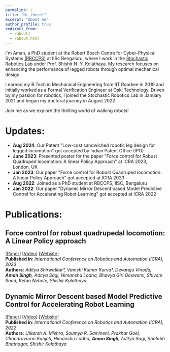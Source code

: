```yaml
---
permalink: /
title: "Hi there!"
excerpt: "About me"
author_profile: true
redirect_from: 
  - /about/
  - /about.html
---
```


I'm Aman, a PhD student at the Robert Bosch Centre for Cyber-Physical Systems [(RBCCPS)](https://cps.iisc.ac.in/) at IISc Bengaluru, where I work in the [Stochastic Robotics Lab](https://www.stochlab.com/) under Prof. Shishir N. Y. Kolathaya. My research focuses on enhancing the performance of legged robots through optimal mechanical design.

I earned my B.Tech in Mechanical Engineering from IIT Roorkee in 2019 and initially worked as a Formal Verification Engineer at Oski Technology. Driven by my passion for robotics, I joined the Stochastic Robotics Lab in January 2021 and began my doctoral journey in August 2022.

Join me as we explore the thrilling world of walking robots!

# Updates:

* **Aug 2024**: Our Patent "Low-cost sandwiched robotic leg design for legged locomotion" got accepted by Indian Patent Office (IPO)
* **June 2023**: Presented poster for the paper "Force control for Robust Quadruped locomotion: A linear Policy Approach" at ICRA 2023, London, UK
* **Jan 2023**: Our paper "Force control for Robust Quadruped locomotion: A linear Policy Approach" got accepted at ICRA 2023
* **Aug 2022**: Joined as a PhD student at RBCCPS, IISC, Bengaluru
* **Jan 2022**: Our paper "Dynamic Mirror Descent based Model Predictive Control for Accelerating Robot Learning" got accepted at ICRA 2022

# Publications:
## **Force control for robust quadrupedal locomotion: A Linear Policy approach** 
[[Paper](https://www.stochlab.com/papers/force_lp_ICRA_2023.pdf)] [[Video](https://youtu.be/k89QdImcqdo?feature=shared)] [[Website](https://www.stochlab.com/projects/LinPolForceControlQuad.html)] \
**Published in**: _International Conference on Robotics and Automation (ICRA), 2023_ \
**Authors**: _Aditya Shirwatkar*, Vamshi Kumar Kurva*, Devaraju Vinoda, __Aman Singh__, Aditya Sagi, Himanshu Lodha, Bhavya Giri Goswami, Shivam Sood, Ketan Nehete, Shishir Kolathaya_

## **Dynamic Mirror Descent based Model Predictive Control for Accelerating Robot Learning** 
[[Paper](https://arxiv.org/abs/2112.02999)] [[Video](https://youtu.be/gonray3YGZI?feature=shared)] [[Website](https://umishra.me/DMD-MPC-RL/)] \
**Published in**: _International Conference on Robotics and Automation (ICRA), 2022_ \
**Authors**: _Utkarsh A. Mishra, Soumya R. Samineni, Prakhar Goel, Chandravaran Kunjeti, Himanshu Lodha, __Aman Singh__, Aditya Sagi, Shalabh Bhatnagar, Shishir Kolathaya_
